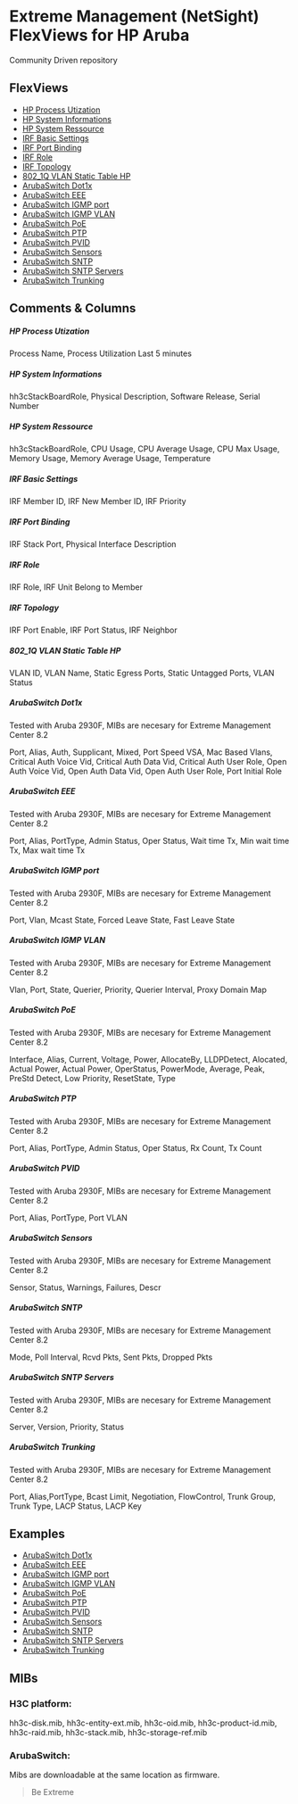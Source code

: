 # Extreme Management (NetSight) FlexViews for HP Aruba

Community Driven repository


## FlexViews
* [HP Process Utization](tpl/HP_Process_Utilization.tpl?raw=true)
* [HP System Informations](tpl/HP_System_Informations.tpl?raw=true)
* [HP System Ressource](tpl/HP_System_Ressource.tpl?raw=true)
* [IRF Basic Settings](tpl/IRF_Basic_Settings.tpl?raw=true)
* [IRF Port Binding](tpl/IRF_Port_Binding.tpl?raw=true)
* [IRF Role](tpl/IRF_Role.tpl?raw=true)
* [IRF Topology](tpl/IRF_Topology.tpl?raw=true)
* [802_1Q VLAN Static Table HP](tpl/802_1Q%20VLAN%20Static%20Table%20HP.tpl?raw=true)
* [ArubaSwitch Dot1x](tpl/ArubaSwitch_Dot1X.tpl?raw=true)
* [ArubaSwitch EEE](tpl/ArubaSwitch_EEE.tpl?raw=true)
* [ArubaSwitch IGMP port](tpl/ArubaSwitch_IGMP_port.tpl?raw=true)
* [ArubaSwitch IGMP VLAN](tpl/ArubaSwitch_IGMP_VLAN.tpl?raw=true)
* [ArubaSwitch PoE](tpl/ArubaSwitch_PoE.tpl?raw=true)
* [ArubaSwitch PTP](tpl/ArubaSwitch_PTP.tpl?raw=true)
* [ArubaSwitch PVID](tpl/ArubaSwitch_PVID.tpl?raw=true)
* [ArubaSwitch Sensors](tpl/ArubaSwitch_Sensors.tpl?raw=true)
* [ArubaSwitch SNTP](tpl/ArubaSwitch_SNTP.tpl?raw=true)
* [ArubaSwitch SNTP Servers](tpl/ArubaSwitch_SNTP_Servers.tpl?raw=true)
* [ArubaSwitch Trunking](tpl/ArubaSwitch_Trunking.tpl?raw=true)

## Comments & Columns
##### HP Process Utization
Process Name, Process Utilization Last 5 minutes

##### HP System Informations
hh3cStackBoardRole, Physical Description, Software Release, Serial Number

##### HP System Ressource
hh3cStackBoardRole, CPU Usage, CPU Average Usage, CPU Max Usage, Memory Usage, Memory Average Usage, Temperature

##### IRF Basic Settings
IRF  Member ID, IRF New Member ID, IRF Priority 

##### IRF Port Binding
IRF Stack Port, Physical Interface Description

##### IRF Role
IRF Role, IRF Unit Belong to Member

##### IRF Topology
IRF Port Enable, IRF Port Status, IRF Neighbor 

##### 802_1Q VLAN Static Table HP
VLAN ID, VLAN Name, Static Egress Ports, Static Untagged Ports, VLAN Status

##### ArubaSwitch Dot1x
Tested with Aruba 2930F, MIBs are necesary for Extreme Management Center 8.2

Port, Alias, Auth, Supplicant, Mixed, Port Speed VSA, Mac Based Vlans, Critical Auth Voice Vid, Critical Auth Data Vid, Critical Auth User Role, Open Auth Voice Vid, Open Auth Data Vid, Open Auth User Role, Port Initial Role

##### ArubaSwitch EEE
Tested with Aruba 2930F, MIBs are necesary for Extreme Management Center 8.2

Port, Alias, PortType, Admin Status, Oper Status, Wait time Tx, Min wait time Tx, Max wait time Tx

##### ArubaSwitch IGMP port
Tested with Aruba 2930F, MIBs are necesary for Extreme Management Center 8.2

Port, Vlan, Mcast State, Forced Leave State, Fast Leave State

##### ArubaSwitch IGMP VLAN
Tested with Aruba 2930F, MIBs are necesary for Extreme Management Center 8.2

Vlan, Port, State, Querier, Priority, Querier Interval, Proxy Domain Map

##### ArubaSwitch PoE
Tested with Aruba 2930F, MIBs are necesary for Extreme Management Center 8.2

Interface, Alias, Current, Voltage, Power, AllocateBy, LLDPDetect, Alocated, Actual Power, Actual Power, OperStatus, PowerMode, Average, Peak, PreStd Detect, Low Priority, ResetState, Type

##### ArubaSwitch PTP
Tested with Aruba 2930F, MIBs are necesary for Extreme Management Center 8.2

Port, Alias, PortType, Admin Status, Oper Status, Rx Count, Tx Count

##### ArubaSwitch PVID
Tested with Aruba 2930F, MIBs are necesary for Extreme Management Center 8.2

Port, Alias, PortType, Port VLAN

##### ArubaSwitch Sensors
Tested with Aruba 2930F, MIBs are necesary for Extreme Management Center 8.2

Sensor, Status, Warnings, Failures, Descr

##### ArubaSwitch SNTP
Tested with Aruba 2930F, MIBs are necesary for Extreme Management Center 8.2

Mode, Poll Interval, Rcvd Pkts, Sent Pkts, Dropped Pkts

##### ArubaSwitch SNTP Servers
Tested with Aruba 2930F, MIBs are necesary for Extreme Management Center 8.2

Server, Version, Priority, Status

##### ArubaSwitch Trunking
Tested with Aruba 2930F, MIBs are necesary for Extreme Management Center 8.2

Port, Alias,PortType, Bcast Limit, Negotiation, FlowControl, Trunk Group, Trunk Type, LACP Status, LACP Key


## Examples
* [ArubaSwitch Dot1x](sample/ArubaSwitch_Dot1X.tpl?raw=true)
* [ArubaSwitch EEE](sample/ArubaSwitch_EEE.tpl?raw=true)
* [ArubaSwitch IGMP port](sample/ArubaSwitch_IGMP_port.tpl?raw=true)
* [ArubaSwitch IGMP VLAN](sample/ArubaSwitch_IGMP_VLAN.tpl?raw=true)
* [ArubaSwitch PoE](sample/ArubaSwitch_PoE.tpl?raw=true)
* [ArubaSwitch PTP](sample/ArubaSwitch_PTP.tpl?raw=true)
* [ArubaSwitch PVID](sample/ArubaSwitch_PVID.tpl?raw=true)
* [ArubaSwitch Sensors](sample/ArubaSwitch_Sensors.tpl?raw=true)
* [ArubaSwitch SNTP](sample/ArubaSwitch_SNTP.tpl?raw=true)
* [ArubaSwitch SNTP Servers](sample/ArubaSwitch_SNTP_Servers.tpl?raw=true)
* [ArubaSwitch Trunking](sample/ArubaSwitch_Trunking.tpl?raw=true)


## MIBs
### H3C platform:
hh3c-disk.mib, hh3c-entity-ext.mib, hh3c-oid.mib, hh3c-product-id.mib, hh3c-raid.mib, hh3c-stack.mib, hh3c-storage-ref.mib
### ArubaSwitch:
Mibs are downloadable at the same location as firmware.

>Be Extreme